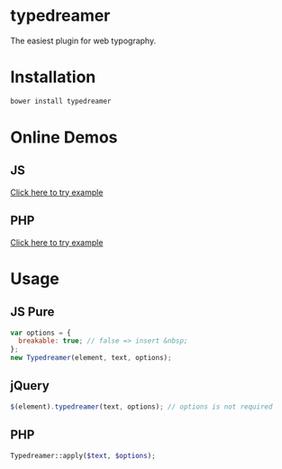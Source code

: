 # typedreamer
The easiest plugin for web typography.

# Installation

```bash
bower install typedreamer
```

# Online Demos

## JS
[Click here to try example](https://jsfiddle.net/6gkaxvwL/18)

## PHP
[Click here to try example](http://sandbox.onlinephpfunctions.com/code/2988b76bd1f5c9a59ce9f5b757816aab30816173)

# Usage

## JS Pure
```js
var options = {
  breakable: true; // false => insert &nbsp;
};
new Typedreamer(element, text, options);
```

## jQuery
```js
$(element).typedreamer(text, options); // options is not required
```

## PHP
```php
Typedreamer::apply($text, $options);
```
